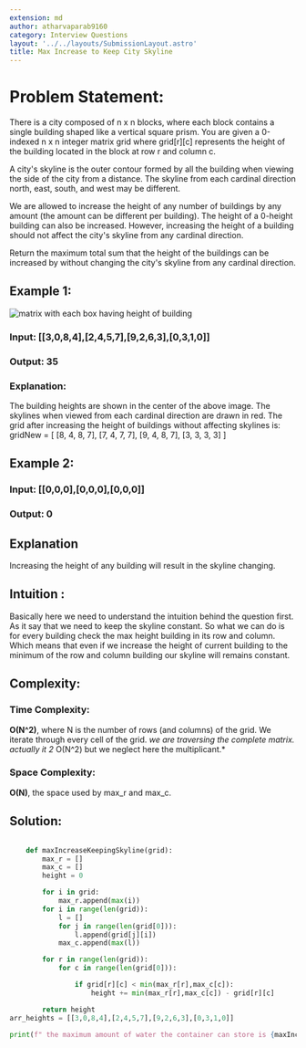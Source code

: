 ```yaml
---
extension: md
author: atharvaparab9160
category: Interview Questions
layout: '../../layouts/SubmissionLayout.astro'
title: Max Increase to Keep City Skyline
---
```

# Problem Statement:

There is a city composed of n x n blocks, where each block contains a single building shaped like a vertical square prism. You are given a 0-indexed n x n integer matrix grid where grid[r][c] represents the height of the building located in the block at row r and column c.

A city's skyline is the outer contour formed by all the building when viewing the side of the city from a distance. The skyline from each cardinal direction north, east, south, and west may be different.

We are allowed to increase the height of any number of buildings by any amount (the amount can be different per building). The height of a 0-height building can also be increased. However, increasing the height of a building should not affect the city's skyline from any cardinal direction.

Return the maximum total sum that the height of the buildings can be increased by without changing the city's skyline from any cardinal direction.

## Example 1:

![matrix with each box having height of building](https://assets.leetcode.com/uploads/2021/06/21/807-ex1.png)

### Input: [[3,0,8,4],[2,4,5,7],[9,2,6,3],[0,3,1,0]]

### Output: 35

### Explanation:

The building heights are shown in the center of the above image.
The skylines when viewed from each cardinal direction are drawn in red.
The grid after increasing the height of buildings without affecting skylines is:
gridNew = [ [8, 4, 8, 7],
            [7, 4, 7, 7],
            [9, 4, 8, 7],
            [3, 3, 3, 3] ]

## Example 2:

### Input: [[0,0,0],[0,0,0],[0,0,0]]

### Output: 0

## Explanation
Increasing the height of any building will result in the skyline changing.

## Intuition :

Basically here we need to understand the intuition behind the question first.
As it say that we need to keep the skyline constant.
So what we can do is for every building check the max height building in its row and column.
Which means that even if we increase the height of current building to the minimum of the row and column building our skyline will remains constant.

## Complexity:
### Time Complexity:
**O(N^2)**, where N is the number of rows (and columns) of the grid. We iterate through every cell of the grid.
*we are traversing the complete matrix. actually it 2* O(N^2) but we neglect here the multiplicant.*

### Space Complexity:
**O(N)**, the space used by max_r and max_c.

## Solution:

```py

    def maxIncreaseKeepingSkyline(grid):
        max_r = []
        max_c = []
        height = 0

        for i in grid:
            max_r.append(max(i))
        for i in range(len(grid)):
            l = []
            for j in range(len(grid[0])):
                l.append(grid[j][i])
            max_c.append(max(l)) 

        for r in range(len(grid)):
            for c in range(len(grid[0])):

                if grid[r][c] < min(max_r[r],max_c[c]):
                    height += min(max_r[r],max_c[c]) - grid[r][c]

        return height  
arr_heights = [[3,0,8,4],[2,4,5,7],[9,2,6,3],[0,3,1,0]]

print(f" the maximum amount of water the container can store is {maxIncreaseKeepingSkyline(arr_heights)}")
